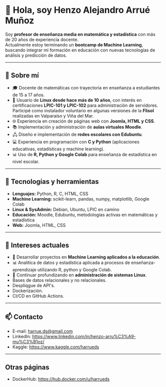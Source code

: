 # 👋 Hola, soy Henzo Alejandro Arrué Muñoz

Soy **profesor de enseñanza media en matemática y estadística** con más de 20 años de experiencia docente.  
Actualmente estoy terminando un **bootcamp de Machine Learning**, buscando integrar mi formación en educación con nuevas tecnologías de análisis y predicción de datos.

---

## 🚀 Sobre mí

- 🎓 Docente de matemáticas con trayectoria en enseñanza a estudiantes de 15 a 17 años.
- 🐧 Usuario de **Linux desde hace más de 10 años**, con interés en certificaciones **LPIC-101 y LPIC-102** para administración de servidores. Participé como instalador voluntario en algunas versiones de la **Flisol** realizadas en Valparaíso y Viña del Mar.
- 🌐 Experiencia en creación de páginas web con **Joomla, HTML y CSS**.
- 📚 Implementación y administración de **aulas virtuales Moodle**.
- 🖧 Diseño e implementación de **redes escolares con Edubuntu**.
- 💻 Experiencia en programación con **C y Python** (aplicaciones educativas, estadísticas y machine learning).
- 📊 Uso de **R, Python y Google Colab** para enseñanza de estadística en nivel escolar.

---

## 🧰 Tecnologías y herramientas

- **Lenguajes:** Python, R, C, HTML, CSS
- **Machine Learning:** scikit-learn, pandas, numpy, matplotlib, Google Colab
- **Linux & SysAdmin:** Debian, Ubuntu, LPIC en camino
- **Educación:** Moodle, Edubuntu, metodologías activas en matemáticas y estadística
- **Web:** Joomla, HTML, CSS

---

## 🎯 Intereses actuales

- 🤖 Desarrollar proyectos en **Machine Learning aplicados a la educación**.
- 📊 Analítica de datos y estadística aplicada a procesos de enseñanza-aprendizaje utilizando R, python y Google Colab.
- 🐧 Continuar profundizando en **administración de sistemas Linux**.
- Bases de datos relacionales y no relacionales.
- Despliqgue de API's.
- Dockerización.
- CI/CD en GitHub Actions.

---

## 📫 Contacto

- E-mail: harrue.ds@gmail.com
- LinkedIn: https://www.linkedin.com/in/henzo-arru%C3%A9-mu%C3%B1oz/
- Kaggle: https://www.kaggle.com/harrueds

---

## Otras páginas

- DockerHub: https://hub.docker.com/u/harrueds
